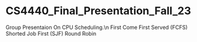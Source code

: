 # CS4440_Final_Presentation_Fall_23
Group Presentaion On CPU Scheduling.\n
First Come First Served (FCFS)
Shorted Job First (SJF)
Round Robin
